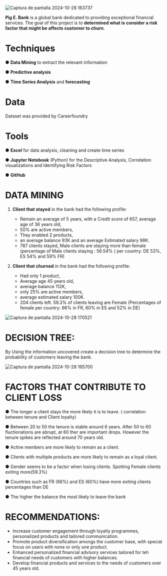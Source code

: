 ![Captura de pantalla 2024-10-28 163737](https://github.com/user-attachments/assets/394db90c-9274-48ed-ae58-b94f2214272a)

**Pig E. Bank** is a global bank dedicated to providing exceptional financial services. The goal of this project is to **determined what is consider a risk factor 
that might be affects customer to churn**.

# Techniques
● **Data Mining** to extract the relevant information

● **Predictive analysis**

● **Time Series Analysis** and **forecasting**

# Data
 Dataset was provided by Careerfoundry

# Tools 
● **Excel** for data analysis, cleaning and create time series 

● **Jupyter Notebook** (Python) for the Descriptive Analysis, Correlation visualizations and Identifying Risk Factors

● **GitHub**

# DATA MINING
1. **Client that stayed** in the bank had the following profile:
   
   - Remain an average of 5 years, with a Credit score of 657, average age of 36 years old,
   - 50% are active members,
   - They enabled 2 products,
   - an average balance 93K and an average Estimated salary 98K.
   - 787 clients stayed, Male clients are staying more than female (percentage of Male clients staying : 56.54% ( per country: DE 53%, ES 54% and 59% FR)


3. **Client that churned** in the bank had the following profile: 
    - Had only 1 product,
    - Average age 45 years old,
    - average balance 112K,
    - only 25% are active members,
    - average estimated salary 100K.
    - 204 clients left. 59.3% of clients leaving are Female (Percentages of female per country: 66% in FR, 60% in ES and 52% in DE)

![Captura de pantalla 2024-10-28 170521](https://github.com/user-attachments/assets/a80ac0cd-bcfd-4cb9-9993-d1e453b67d85)

# DECISION TREE: 
By Using the information uncovered create a decision tree to determine the probability of customers leaving the bank.

![Captura de pantalla 2024-10-28 165700](https://github.com/user-attachments/assets/6c90133f-bff4-4fbc-b615-1ba961c8d482)

# FACTORS THAT CONTRIBUTE TO CLIENT LOSS

●  The longer a client stays the more likely it is to leave. ( correlation between tenure and Client loyalty)

●  Between 20 to 50 the tenure is stable around 6 years. After 50 to 60 fluctionations are abrupt, at 60 ther are important drops. However the tenure spikes are reflected around 70 years old.

●  Active members are more likely to remain as a client.

●  Clients with multiple products are more likely to remain as a loyal client.

●  Gender seems to be a factor when losing clients. Spotting Female clients exiting more(59.3%)

●  Countries such as FR (66%) and ES (60%) have more exiting clients percentages than DE

●  The higher the balance the most likely to leave the bank


# RECOMMENDATIONS: 

- Increase customer engagement through loyalty programmes, personalized products and tailored communication. 
- Promote product diversification amongs the customer base, with special focus on users with none or only one product. 
- Enhanced personalized financial advisory services tailored for teh financial needs of customers with higher balances.
- Develop financial products and services to the needs of customers over 45 years old. 






